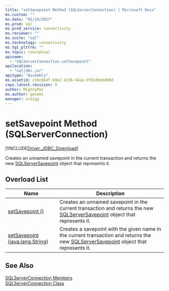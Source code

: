 ```yaml
---
title: "setSavepoint Method (SQLServerConnection) | Microsoft Docs"
ms.custom: ""
ms.date: "01/19/2017"
ms.prod: sql
ms.prod_service: connectivity
ms.reviewer: ""
ms.suite: "sql"
ms.technology: connectivity
ms.tgt_pltfrm: ""
ms.topic: conceptual
apiname: 
  - "SQLServerConnection.setSavepoint"
apilocation: 
  - "sqljdbc.jar"
apitype: "Assembly"
ms.assetid: c39c6b4f-b9e2-423b-94ae-9f82d9e6d08d
caps.latest.revision: 9
author: MightyPen
ms.author: genemi
manager: craigg
---
```

# setSavepoint Method (SQLServerConnection)
[!INCLUDE[Driver_JDBC_Download](../../../includes/driver_jdbc_download.md)]

  Creates an unnamed savepoint in the current transaction and returns the new [SQLServerSavepoint](../../../connect/jdbc/reference/sqlserversavepoint-class.md) object that represents it.  
  
## Overload List  
  
|Name|Description|  
|----------|-----------------|  
|[setSavepoint ()](../../../connect/jdbc/reference/setsavepoint-method.md)|Creates an unnamed savepoint in the current transaction and returns the new [SQLServerSavepoint](../../../connect/jdbc/reference/sqlserversavepoint-class.md) object that represents it.|  
|[setSavepoint (java.lang.String)](../../../connect/jdbc/reference/setsavepoint-method-java-lang-string.md)|Creates a savepoint with the given name in the current transaction and returns the new [SQLServerSavepoint](../../../connect/jdbc/reference/sqlserversavepoint-class.md) object that represents it.|  
  
## See Also  
 [SQLServerConnection Members](../../../connect/jdbc/reference/sqlserverconnection-members.md)   
 [SQLServerConnection Class](../../../connect/jdbc/reference/sqlserverconnection-class.md)  
  
  
